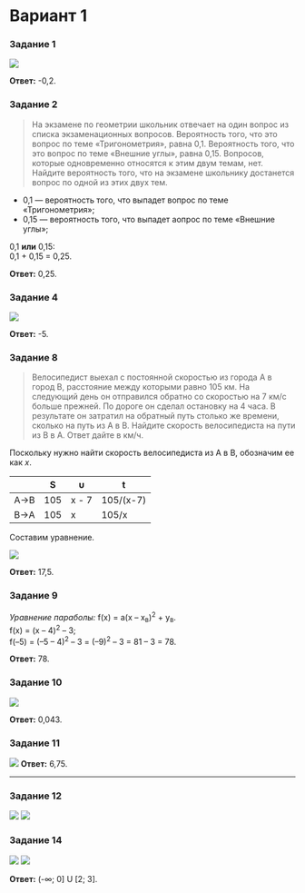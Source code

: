 # Вариант 1

### Задание 1
![](https://raw.githubusercontent.com/BlueRect/egelib-content/main/img/yashchenko_01_01.jpg)

**Ответ:** -0,2.

### Задание 2
> На экзамене по геометрии школьник отвечает на один вопрос из списка экзаменационных вопросов. Вероятность того, что это вопрос по теме «Тригонометрия», равна 0,1. Вероятность того, что это вопрос по теме «Внешние углы», равна 0,15. Вопросов, которые одновременно относятся к этим двум темам, нет. Найдите вероятность того, что на экзамене школьнику достанется вопрос по одной из этих двух тем.

* 0,1 — вероятность того, что выпадет вопрос по теме «Тригонометрия»;
* 0,15 — вероятность того, что выпадет аопрос по теме «Внешние углы»;

0,1 **или** 0,15:<br>
0,1 + 0,15 = 0,25.

**Ответ:** 0,25.

### Задание 4

![](https://raw.githubusercontent.com/BlueRect/egelib-content/main/img/yashchenko_01_04.jpg)

**Ответ:** -5.

### Задание 8
> Велосипедист выехал с постоянной скоростью из города A в город B, расстояние между которыми равно 105 км. На следующий день он отправился обратно со скоростью на 7 км/с больше прежней. По дороге он сделал остановку на 4 часа. В результате он затратил на обратный путь столько же времени, сколько на путь из A в B. Найдите скорость велосипедиста на пути из B в A. Ответ дайте в км/ч.

Поскольку нужно найти скорость велосипедиста из А в В, обозначим ее как *x*.

|   | S | υ | t |
|-|-|-|-|
| A→B | 105 | x - 7 | 105/(x-7) |
| B→A | 105 | x | 105/x |

Составим уравнение.

![](https://raw.githubusercontent.com/BlueRect/egelib-content/main/img/yashchenko_01_08.jpg)

**Ответ:** 17,5.

### Задание 9
*Уравнение параболы:* f(x) = a(x – x<sub>в</sub>)<sup>2</sup> + y<sub>в</sub>.<br>
f(x) = (x – 4)<sup>2</sup> – 3;<br>
f(–5) = (–5 – 4)<sup>2</sup> – 3 = (–9)<sup>2</sup> – 3 = 81 – 3 = 78.

**Ответ:** 78.

### Задание 10
![](https://raw.githubusercontent.com/BlueRect/egelib-content/main/img/yashchenko_01_10.jpg)

**Ответ:** 0,043.

### Задание 11
![](https://raw.githubusercontent.com/BlueRect/egelib-content/main/img/yashchenko_01_11.jpg)
**Ответ:** 6,75.

---

### Задание 12
<gallery>
<img src="https://raw.githubusercontent.com/BlueRect/egelib-content/main/img/yashchenko_01_12_01.jpg">
<img src="https://raw.githubusercontent.com/BlueRect/egelib-content/main/img/yashchenko_01_12_02.jpg">
</gallery>

### Задание 14
<gallery>
<img src="https://raw.githubusercontent.com/BlueRect/egelib-content/main/img/yashchenko_01_14_01.jpg">
<img src="https://raw.githubusercontent.com/BlueRect/egelib-content/main/img/yashchenko_01_14_02.jpg">
</gallery>

**Ответ:** (-∞; 0] U [2; 3].
